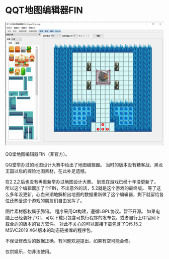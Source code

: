 # QQT地图编辑器FIN

![界面展示](pve50_4.png)

QQ堂地图编辑器FIN（非官方）。

QQ堂举办过的地图设计大赛中给出了地图编辑器。
当时的版本没有糖客战、黑龙王国以后的探险地图素材，在此补足遗憾。

在2.2之后也没有再重新举办过地图设计大赛。
到现在游戏已经十年没更新了。
所以这个编辑器加了个FIN，不出意外的话，5.2就是这个游戏的最终版。
等了这么多年没更新，心血来潮地解析出地图的数据重新做了这个编辑器，剩下就留给各位还热爱这个游戏的朋友们自由发挥了。

图片素材版权属于腾讯。
程序采用Qt构建，遵循LGPL协议。暂不开源。
如果电脑上已经装好了Qt，可以下载只包含可执行程序的发布包，或者自行上Qt官网下载合适的版本的官方软件。
对此不关心的可以直接下载包含了Qt5.15.2 MSVC2019 X64版本的动态链接库的程序包。

不保证修改后的数据正确，有问题欢迎提出，如果有空可能会修。

仅供娱乐，勿非法使用。
